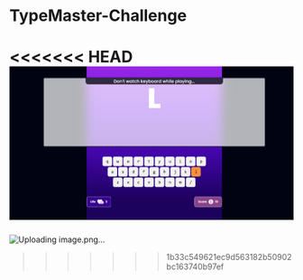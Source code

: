 # TypeMaster-Challenge
<<<<<<< HEAD
![alt text](images/image.png)
=======
![Uploading image.png…]()

>>>>>>> 1b33c549621ec9d563182b50902bc163740b97ef
